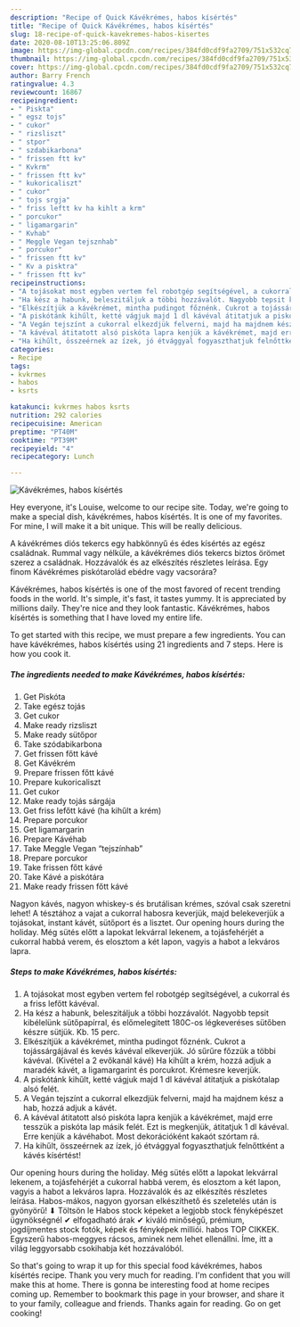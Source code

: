 ```yaml
---
description: "Recipe of Quick Kávékrémes, habos kísértés"
title: "Recipe of Quick Kávékrémes, habos kísértés"
slug: 18-recipe-of-quick-kavekremes-habos-kisertes
date: 2020-08-10T13:25:06.809Z
image: https://img-global.cpcdn.com/recipes/384fd0cdf9fa2709/751x532cq70/kavekremes-habos-kisertes-recept-foto.jpg
thumbnail: https://img-global.cpcdn.com/recipes/384fd0cdf9fa2709/751x532cq70/kavekremes-habos-kisertes-recept-foto.jpg
cover: https://img-global.cpcdn.com/recipes/384fd0cdf9fa2709/751x532cq70/kavekremes-habos-kisertes-recept-foto.jpg
author: Barry French
ratingvalue: 4.3
reviewcount: 16867
recipeingredient:
- " Piskta"
- " egsz tojs"
- " cukor"
- " rizsliszt"
- " stpor"
- " szdabikarbona"
- " frissen ftt kv"
- " Kvkrm"
- " frissen ftt kv"
- " kukoricaliszt"
- " cukor"
- " tojs srgja"
- " friss leftt kv ha kihlt a krm"
- " porcukor"
- " ligamargarin"
- " Kvhab"
- " Meggle Vegan tejsznhab"
- " porcukor"
- " frissen ftt kv"
- " Kv a pisktra"
- " frissen ftt kv"
recipeinstructions:
- "A tojásokat most egyben vertem fel robotgép segítségével, a cukorral és a friss lefőtt kávéval."
- "Ha kész a habunk, beleszitáljuk a többi hozzávalót. Nagyobb tepsit kibélelünk sütőpapírral, és előmelegitett 180C-os légkeveréses sütőben készre sütjük. Kb. 15 perc."
- "Elkészítjük a kávékrémet, mintha pudingot főznénk. Cukrot a tojássárgájával és kevés kávéval elkeverjük. Jó sűrűre főzzük a többi kávéval. (Kivétel a 2 evőkanál kávé) Ha kihűlt a krém, hozzá adjuk a maradék kávét, a ligamargarint és porcukrot. Krémesre keverjük."
- "A piskótánk kihűlt, ketté vágjuk majd 1 dl kávéval átitatjuk a piskótalap alsó felét."
- "A Vegán tejszínt a cukorral elkezdjük felverni, majd ha majdnem kész a hab, hozzá adjuk a kávét."
- "A kávéval átitatott alsó piskóta lapra kenjük a kávékrémet, majd erre tesszük a piskóta lap másik felét. Ezt is megkenjük, átitatjuk 1 dl kávéval. Erre kenjük a kávéhabot. Most dekorációként kakaót szórtam rá."
- "Ha kihűlt, összeérnek az ízek, jó étvággyal fogyaszthatjuk felnőttként a kávés kísértést!"
categories:
- Recipe
tags:
- kvkrmes
- habos
- ksrts

katakunci: kvkrmes habos ksrts 
nutrition: 292 calories
recipecuisine: American
preptime: "PT40M"
cooktime: "PT39M"
recipeyield: "4"
recipecategory: Lunch

---
```



![Kávékrémes, habos kísértés](https://img-global.cpcdn.com/recipes/384fd0cdf9fa2709/751x532cq70/kavekremes-habos-kisertes-recept-foto.jpg)

Hey everyone, it's Louise, welcome to our recipe site. Today, we're going to make a special dish, kávékrémes, habos kísértés. It is one of my favorites. For mine, I will make it a bit unique. This will be really delicious.

A kávékrémes diós tekercs egy habkönnyű és édes kísértés az egész családnak. Rummal vagy nélküle, a kávékrémes diós tekercs biztos örömet szerez a családnak. Hozzávalók és az elkészítés részletes leírása. Egy finom Kávékrémes piskótarolád ebédre vagy vacsorára?

Kávékrémes, habos kísértés is one of the most favored of recent trending foods in the world. It's simple, it's fast, it tastes yummy. It is appreciated by millions daily. They're nice and they look fantastic. Kávékrémes, habos kísértés is something that I have loved my entire life.


To get started with this recipe, we must prepare a few ingredients. You can have kávékrémes, habos kísértés using 21 ingredients and 7 steps. Here is how you cook it.

<!--inarticleads1-->

##### The ingredients needed to make Kávékrémes, habos kísértés:

1. Get  Piskóta
1. Take  egész tojás
1. Get  cukor
1. Make ready  rizsliszt
1. Make ready  sütőpor
1. Take  szódabikarbona
1. Get  frissen főtt kávé
1. Get  Kávékrém
1. Prepare  frissen főtt kávé
1. Prepare  kukoricaliszt
1. Get  cukor
1. Make ready  tojás sárgája
1. Get  friss lefőtt kávé (ha kihűlt a krém)
1. Prepare  porcukor
1. Get  ligamargarin
1. Prepare  Kávéhab
1. Take  Meggle Vegan “tejszínhab”
1. Prepare  porcukor
1. Take  frissen főtt kávé
1. Take  Kávé a piskótára
1. Make ready  frissen főtt kávé


Nagyon kávés, nagyon whiskey-s és brutálisan krémes, szóval csak szeretni lehet! A tésztához a vajat a cukorral habosra keverjük, majd belekeverjük a tojásokat, instant kávét, sütőport és a lisztet. Our opening hours during the holiday. Még sütés előtt a lapokat lekvárral lekenem, a tojásfehérjét a cukorral habbá verem, és elosztom a két lapon, vagyis a habot a lekváros lapra. 

<!--inarticleads2-->

##### Steps to make Kávékrémes, habos kísértés:

1. A tojásokat most egyben vertem fel robotgép segítségével, a cukorral és a friss lefőtt kávéval.
1. Ha kész a habunk, beleszitáljuk a többi hozzávalót. Nagyobb tepsit kibélelünk sütőpapírral, és előmelegitett 180C-os légkeveréses sütőben készre sütjük. Kb. 15 perc.
1. Elkészítjük a kávékrémet, mintha pudingot főznénk. Cukrot a tojássárgájával és kevés kávéval elkeverjük. Jó sűrűre főzzük a többi kávéval. (Kivétel a 2 evőkanál kávé) Ha kihűlt a krém, hozzá adjuk a maradék kávét, a ligamargarint és porcukrot. Krémesre keverjük.
1. A piskótánk kihűlt, ketté vágjuk majd 1 dl kávéval átitatjuk a piskótalap alsó felét.
1. A Vegán tejszínt a cukorral elkezdjük felverni, majd ha majdnem kész a hab, hozzá adjuk a kávét.
1. A kávéval átitatott alsó piskóta lapra kenjük a kávékrémet, majd erre tesszük a piskóta lap másik felét. Ezt is megkenjük, átitatjuk 1 dl kávéval. Erre kenjük a kávéhabot. Most dekorációként kakaót szórtam rá.
1. Ha kihűlt, összeérnek az ízek, jó étvággyal fogyaszthatjuk felnőttként a kávés kísértést!


Our opening hours during the holiday. Még sütés előtt a lapokat lekvárral lekenem, a tojásfehérjét a cukorral habbá verem, és elosztom a két lapon, vagyis a habot a lekváros lapra. Hozzávalók és az elkészítés részletes leírása. Habos-mákos, nagyon gyorsan elkészíthető és szeletelés után is gyönyörű! ⬇ Töltsön le Habos stock képeket a legjobb stock fényképészet ügynökségnél ✔ elfogadható árak ✔ kiváló minőségű, prémium, jogdíjmentes stock fotók, képek és fényképek milliói. habos TOP CIKKEK. Egyszerű habos-meggyes rácsos, aminek nem lehet ellenállni. Íme, itt a világ leggyorsabb csokihabja két hozzávalóból. 

So that's going to wrap it up for this special food kávékrémes, habos kísértés recipe. Thank you very much for reading. I'm confident that you will make this at home. There is gonna be interesting food at home recipes coming up. Remember to bookmark this page in your browser, and share it to your family, colleague and friends. Thanks again for reading. Go on get cooking!
